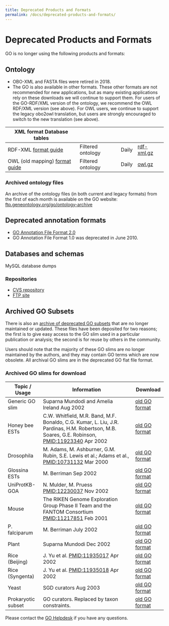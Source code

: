 ```yaml
---
title: Deprecated Products and Formats
permalink: /docs/deprecated-products-and-formats/
---
```


# Deprecated Products and Formats

GO is no longer using the following products and formats: 

## Ontology
+ OBO-XML and FASTA files were retired in 2018.  
+ The GO is also available in other formats. These other formats are not recommended for new applications, but as many existing applications rely on these downloads we will continue to support them. For users of the GO-RDF/XML version of the ontology, we recommend the OWL RDF/XML version (see above). For OWL users, we continue to support the legacy obo2owl translation, but users are strongly encouraged to switch to the new translation (see above).

|**XML format** Database tables ||||
|----------------|---|---|---|
|RDF-XML [format guide](go-rdfxml-file-format.md) |	Filtered ontology |	Daily |	<a href="http://archive.geneontology.org/latest-termdb/go_daily-termdb.rdf-xml.gz">rdf-xml.gz</a>|
|OWL (old mapping) <a href="http://www.bioontology.org/wiki/index.php/OboInOwl:Main_Page">format guide</a>|	Filtered ontology |	Daily |	<a href="http://archive.geneontology.org/latest-termdb/go_daily-termdb.owl.gz">owl.gz</a>|

### Archived ontology files

An archive of the ontology files (in both current and legacy formats) from the first of each month is available on the GO website: <a href="ftp://ftp.geneontology.org/go/ontology-archive/">ftp.geneontology.org/go/ontology-archive</a>

## Deprecated annotation formats

* [GO Annotation File Format 2.0](/docs/go-annotation-file-gaf-format-20/) 
* GO Annotation File Format 1.0 was deprecated in June 2010. 

## Databases and schemas
MySQL database dumps


### Repositories 
+ <a href="http://cvsweb.geneontology.org/cgi-bin/cvsweb.cgi/">CVS repository</a>
+ <a href="ftp.geneontology.org/pub/go/">FTP site</a>

## Archived GO Subsets

There is also an [archive of deprecated GO subsets](http://cvsweb.geneontology.org/cgi-bin/cvsweb.cgi/go/GO_slims/archived_GO_slims/) that are no longer maintained or updated. These files have been deposited for two reasons; the first is to give easy access to the GO slim used in a particular publication or analysis; the second is for reuse by others in the community.

Users should note that the majority of these GO slims are no longer maintained by the authors, and they may contain GO terms which are now obsolete. All archival GO slims are in the deprecated GO flat file format.
### Archived GO slims for download
|Topic / Usage |	Information |	Download|
|--------------|--------------|---------|
|Generic GO slim |	Suparna Mundodi and Amelia Ireland Aug 2002 |	[old GO format](http://cvsweb.geneontology.org/cgi-bin/cvsweb.cgi/go/GO_slims/archived_GO_slims/generic.0208)|
|Honey bee ESTs |	C.W. Whitfield, M.R. Band, M.F. Bonaldo, C.G. Kumar, L. Liu, J.R. Pardinas, H.M. Robertson, M.B. Soares, G.E. Robinson, [PMID:11923340](http://www.ncbi.nlm.nih.gov/pubmed/11932240) Apr 2002 |	[old GO format](http://cvsweb.geneontology.org/cgi-bin/cvsweb.cgi/go/GO_slims/archived_GO_slims/goslim_Apis_EST.0402)|
|Drosophila |	M. Adams, M. Ashburner, G.M. Rubin, S.E. Lewis et al.; Adams et al., [PMID:10731132](http://www.ncbi.nlm.nih.gov/pubmed/10731132) Mar 2000 |[old GO format](http://cvsweb.geneontology.org/cgi-bin/cvsweb.cgi/go/GO_slims/archived_GO_slims/goslim_Drosophila.0200)|
|Glossina ESTs |	M. Berriman Sep 2002 |[old GO format](http://cvsweb.geneontology.org/cgi-bin/cvsweb.cgi/go/GO_slims/archived_GO_slims/goslim_Glossina_EST.0905)|
|UniProtKB-GOA |	N. Mulder, M. Pruess [PMID:12230037](http://www.ncbi.nlm.nih.gov/pubmed/12230037) Nov 2002 |[old GO format](http://cvsweb.geneontology.org/cgi-bin/cvsweb.cgi/go/GO_slims/archived_GO_slims/goslim_goa.2002)|
|Mouse |	The RIKEN Genome Exploration Group Phase II Team and the FANTOM Consortium [PMID:11217851](http://www.ncbi.nlm.nih.gov/pubmed/11217851) Feb 2001 |[old GO format](http://cvsweb.geneontology.org/cgi-bin/cvsweb.cgi/go/GO_slims/archived_GO_slims/goslim_Mouse_Riken.0201)|
|P. falciparum |	M. Berriman July 2002 |	[old GO format](http://cvsweb.geneontology.org/cgi-bin/cvsweb.cgi/go/GO_slims/archived_GO_slims/goslim_Pfalciparum.2002)|
|Plant |	Suparna Mundodi Dec 2002 |[old GO format](http://cvsweb.geneontology.org/cgi-bin/cvsweb.cgi/go/GO_slims/archived_GO_slims/goslim_plant.2003)|
|Rice (Beijing) |	J. Yu et al. [PMID:11935017](http://www.ncbi.nlm.nih.gov/pubmed/11935017) Apr 2002 |[old GO format](http://cvsweb.geneontology.org/cgi-bin/cvsweb.cgi/go/GO_slims/archived_GO_slims/goslim_Rice_Beijing.0204)|
|Rice (Syngenta) |	J. Yu et al. [PMID:11935018](http://www.ncbi.nlm.nih.gov/pubmed/11935018) Apr 2002 |[old GO format](http://cvsweb.geneontology.org/cgi-bin/cvsweb.cgi/go/GO_slims/archived_GO_slims/goslim_Rice_Syngenta.0204)|
|Yeast |	SGD curators Aug 2003 	|[old GO format](http://cvsweb.geneontology.org/cgi-bin/cvsweb.cgi/go/GO_slims/archived_GO_slims/goslim_yeast.2003)|
|Prokaryotic subset |	GO curators. Replaced by taxon constraints. |[old GO format](http://purl.obolibrary.org/obo/go/releases/2018-06-01/subsets/gosubset_prok.obo)|

Please contact the <a href="http://help.geneontology.org">GO Helpdesk</a> if you have any questions.
